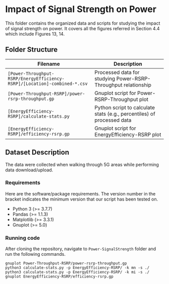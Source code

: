 # Impact of Signal Strength on Power

This folder contains the organized data and scripts for studying the impact of signal strength on power. It covers all the figures referred in Section 4.4 which include Figures 13, 14.

## Folder Structure   

| Filename                    | Description                                                                                                |
|-----------------------------|------------------------------------------------------------------------------------------------------------|
| `[Power-Throughput-RSRP/EnergyEfficiency-RSRP]/[Location]-combined-*.csv` | Processed data for studying Power-RSRP-Throughput relationship |
| `[Power-Throughput-RSRP]/power-rsrp-throughput.gp`           | Gnuplot script for Power-RSRP-Throughput plot |
| `[EnergyEfficiency-RSRP]/calculate-stats.py`           | Python script to calculate stats (e.g., percentiles) of processed data |
| `[EnergyEfficiency-RSRP]/efficiency-rsrp.gp`           | Gnuplot script for EnergyEfficiency-RSRP plot |

## Dataset Description

The data were collected when walking through 5G areas while performing data download/upload.

### Requirements

Here are the software/package requirements. The version number in the bracket indicates the minimum version that our script has been tested on.

- Python 3 (>= 3.7.7)
- Pandas (>= 1.1.3)
- Matplotlib (>= 3.3.1)
- Gnuplot (>= 5.0)

### Running code

After cloning the repository, navigate to `Power-SignalStrength` folder and run the following commands.

```
gnuplot Power-Throughput-RSRP/power-rsrp-throughput.gp
python3 calculate-stats.py -p EnergyEfficiency-RSRP/ -k mn -s ./
python3 calculate-stats.py -p EnergyEfficiency-RSRP/ -k mi -s ./
gnuplot EnergyEfficiency-RSRP/efficiency-rsrp.gp
```
